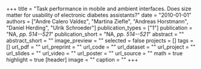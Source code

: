 +++
title = "Task performance in mobile and ambient interfaces. Does size matter for usability of electronic diabetes assistants?"
date = "2010-01-01"
authors = ["Andre Calero Valdez", "Martina Ziefle", "Andreas Horstmann", "Daniel Herding", "Ulrik Schroeder"]
publication_types = ["1"]
publication = "NA, _pp. 514--521_"
publication_short = "NA, _pp. 514--521_"
abstract = ""
abstract_short = ""
image_preview = ""
selected = false
projects = []
tags = []
url_pdf = ""
url_preprint = ""
url_code = ""
url_dataset = ""
url_project = ""
url_slides = ""
url_video = ""
url_poster = ""
url_source = ""
math = true
highlight = true
[header]
image = ""
caption = ""
+++
